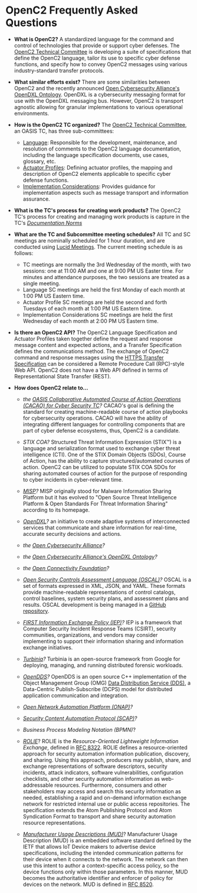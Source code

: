 # OpenC2 Frequently Asked Questions

* __What is OpenC2?__ A standardized language for the
  command and control of technologies that provide or
  support cyber defenses. The [OpenC2 Technical
  Committee](https://www.oasis-open.org/committees/tc_home.php?wg_abbrev=openc2)
  is developing a suite of specifications that define the
  OpenC2 language, tailor its use to specific cyber defense
  functions, and specify how to convey OpenC2 messages using
  various industry-standard transfer protocols.

* __What similar efforts exist?__ There are some similarities between OpenC2 and the 
recently announced [Open Cybersecurity Alliance's OpenDXL Ontology](https://opencybersecurityalliance.github.io/opendxl-ontology/). OpenDXL is a cybersecurity messaging format for use with the OpenDXL messaging bus. However, OpenC2 is transport agnostic allowing for granular implementations to various operational environments.

* __How is the OpenC2 TC organized?__ The [OpenC2 Technical Committee](https://www.oasis-open.org/committees/tc_home.php?wg_abbrev=openc2), 
an OASIS TC, has three sub-committees:
  * [Language](https://www.oasis-open.org/committees/tc_home.php?wg_abbrev=openc2-lang): Responsible for the 
  development, maintenance, and resolution of comments to the OpenC2 language documentation, including the 
  language specification documents, use cases, glossary, etc.
  * [Actuator Profiles](https://www.oasis-open.org/committees/tc_home.php?wg_abbrev=openc2-actuator): Defining actuator profiles, the mapping and description of OpenC2 elements applicable to specific cyber defense functions.
  * [Implementation Considerations](https://www.oasis-open.org/committees/tc_home.php?wg_abbrev=openc2-imple): 
  Provides guidance for implementation aspects such as message transport and information assurance.

* __What is the TC's process for creating work products?__
      The OpenC2 TC's process for creating and managing work
      products is capture in the TC's [_Documentation
      Norms_](https://github.com/oasis-tcs/openc2-tc-ops/blob/master/Documentation-Norms.md)

* __What are the TC and Subcommittee meeting schedules?__ All TC and SC meetings are nominally scheduled for 1 hour duration, 
and are conducted using [Lucid Meetings](https://www.lucidmeetings.com/). The current meeting schedule is as follows:
  * TC meetings are normally the 3rd Wednesday of the month,
    with two sessions: one at 11:00 AM and one at 9:00 PM US
    Easter time. For minutes and attendance purposes, the
    two sessions are treated as a single meeting.
  * Language SC meetings are held the first Monday of each month at 1:00 PM US Eastern time.
  * Actuator Profile SC meetings are held the second and forth Tuesdays of each month at 1:00 PM US Eastern time.
  * Implementation Considerations SC meetings are held the first Wednesday of each month at 2:00 PM US Eastern time.

 
* __Is there an OpenC2 API?__ The OpenC2 Language Specification and Actuator Profiles taken together define the request and response message content and expected actions, and a Transfer Specification defines the communications method. The exchange of OpenC2 command and response messages using the [HTTPS Transfer Specification](https://docs.oasis-open.org/openc2/open-impl-https/v1.0/open-impl-https-v1.0.html) can be considered a Remote Procedure Call (RPC)-style Web API.  OpenC2 does not have a Web API defined in terms of Representational State Transfer (REST).

* __How does OpenC2 relate to...__
  * _the [OASIS Collaborative Automated Course of Action Operations (CACAO) for Cyber Security TC](https://www.oasis-open.org/committees/tc_home.php?wg_abbrev=cacao)?_ CACAO's goal is defining the standard for creating machine-readable course of action playbooks for cybersecurity operations. CACAO will have the ability of integrating different languages for controlling components that are part of cyber defense ecosystems, thus, OpenC2 is a candidate.
  
  * _STIX COA?_ Structured Threat Information Expression (STIX™) is a language and serialization format used to exchange cyber threat intelligence (CTI). One of the STIX Domain Objects (SDOs), Course of Action, has the ability to capture structured/automated courses of action. OpenC2 can be utilized to populate STIX COA SDOs for sharing automated courses of action for the purpose of responding to cyber incidents in cyber-relevant time.
  * _[MISP](https://www.misp-project.org/features.html)?_ MISP originally stood for 
  Malware Information Sharing Platform but it has evolved to "Open Source Threat 
  Intelligence Platform & Open Standards For Threat Information Sharing" according to its homepage.
  * _[OpenDXL](https://www.opendxl.com/)?_ an initiative to create adaptive systems of interconnected 
  services that communicate and share information for real-time, accurate security decisions and actions.
  * _the [Open Cybersecurity Alliance](https://opencybersecurityalliance.org/)?_
  * _the [Open Cybersecurity Alliance's OpenDXL Ontology](https://opencybersecurityalliance.github.io/opendxl-ontology/)?_
  * _the [Open Connectivity Foundation](https://openconnectivity.org/)?_
  * _[Open Security Controls Assessment Language (OSCAL)](https://pages.nist.gov/OSCAL/)?_ OSCAL is a set of formats 
  expressed in XML, JSON, and YAML. These formats provide machine-readable representations of control catalogs, 
  control baselines, system security plans, and assessment plans and results. OSCAL development is being managed 
  in a [GitHub repository](https://github.com/usnistgov/OSCAL).
  * _[FIRST Information Exchange Policy (IEP)](https://www.first.org/iep/)?_ IEP is a framework that Computer 
  Security Incident Response Teams (CSIRT), security communities, organizations, and vendors may consider 
  implementing to support their information sharing and information exchange initiatives.
  * _[Turbinia](https://github.com/google/turbinia)?_ Turbinia is an open-source framework from Google for deploying, managing, and running distributed forensic workloads. 
  * _[OpenDDS](https://opendds.org/)?_ OpenDDS is an open source C++ implementation of the Object Management Group (OMG) [Data Distribution Service (DDS)](https://www.omg.org/spec/DDS/About-DDS/), a Data-Centric Publish-Subscribe (DCPS) model for distributed application communication and integration.
  * _[Open Network Automation Platform (ONAP)](https://www.onap.org/)?_
  * _[Security Content Automation Protocol (SCAP)](https://csrc.nist.gov/projects/security-content-automation-protocol)?_
  * _Business Process Modeling Notation (BPMN)_?
  * _[ROLIE](https://datatracker.ietf.org/doc/rfc8322/)_?
    ROLIE is the _Resource-Oriented Lightweight Information
    Exchange_, defined in [RFC
    8322](https://www.rfc-editor.org/info/rfc8322).  ROLIE
    defines a resource-oriented approach for security
    automation information publication, discovery, and
    sharing.  Using this approach, producers may publish,
    share, and exchange representations of software
    descriptors, security incidents, attack indicators,
    software vulnerabilities, configuration checklists, and
    other security automation information as web-addressable
    resources. Furthermore, consumers and other stakeholders
    may access and search this security information as
    needed, establishing a rapid and on-demand information
    exchange network for restricted internal use or public
    access repositories.  The specification extends the Atom
    Publishing Protocol and Atom Syndication Format to
    transport and share security automation resource
    representations.
  * _[Manufacturer Usage Descriptions
    (MUD)](https://developer.cisco.com/docs/mud/#!what-is-mud)_?
    Manufacturer Usage Description (MUD) is an embedded
    software standard defined by the IETF that allows IoT
    Device makers to advertise device specifications,
    including the intended communication patterns for their
    device when it connects to the network. The network can
    then use this intent to author a context-specific access
    policy, so the device functions only within those
    parameters. In this manner, MUD becomes the
    authoritative identifier and enforcer of policy for
    devices on the network.  MUD is defined in [RFC 8520](https://tools.ietf.org/html/rfc8520).